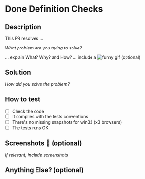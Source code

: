 # Done Definition Checks

## Description

This PR resolves ...

_What problem are you trying to solve?_

... explain What? Why? and How?
... include a ![funny gif](https://giphy.com/) (optional)

## Solution

_How did you solve the problem?_

## How to test

- [ ] Check the code
- [ ] It complies with the tests conventions
- [ ] There's no missing snapshots for win32 (x3 browsers)
- [ ] The tests runs OK

## Screenshots 📸 (optional)

_If relevant, include screenshots_

## Anything Else? (optional)
